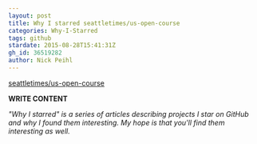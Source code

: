 ```yaml
---
layout: post
title: Why I starred seattletimes/us-open-course
categories: Why-I-Starred
tags: github
stardate: 2015-08-28T15:41:31Z
gh_id: 36519282
author: Nick Peihl
---
```


[seattletimes/us-open-course](https://github.com/seattletimes/us-open-course)

**WRITE CONTENT**

*"Why I starred" is a series of articles describing projects I star on GitHub and why I found them interesting. My hope is that you'll find them interesting as well.*

